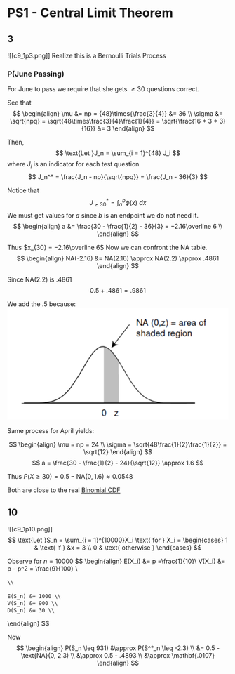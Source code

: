 # PS1 - Central Limit Theorem
## 3
![[c9_1p3.png]]
Realize this is a Bernoulli Trials Process
### P(June Passing)
For June to pass we require that she gets $\geq 30$ questions correct.

See that 
$$
\begin{align}
	\mu &= np = {48}\times{\frac{3}{4}} &= 36 \\
	\sigma &= \sqrt{npq} = \sqrt{48\times\frac{3}{4}\frac{1}{4}} = \sqrt{\frac{16 * 3 * 3}{16}} &= 3
\end{align}
$$

Then,
$$
\text{Let }J_n = \sum_{i = 1}^{48} J_i
$$
where $J_i$ is an indicator for each test question
$$
J_n^* = \frac{J_n - np}{\sqrt{npq}} = \frac{J_n - 36}{3}
$$

Notice that 
$$
J_{\geq 30}^* = \int_{a}^{b} \phi(x)\:dx
$$
We must get values for $a$ since $b$ is an endpoint we do not need it.
$$
\begin{align}
	a &= \frac{30 - \frac{1}{2} - 36}{3} = −2.16\overline 6 \\
\end{align}
$$

Thus $x_{30} = −2.16\overline 6$
Now we can confront the NA table.
$$
\begin{align}
	NA(-2.16) &= NA(2.16) \approx NA(2.2) \approx .4861
\end{align}
$$

Since NA($2.2$) is $.4861$ 
$$0.5 + .4861 = .9861$$

We add the $.5$ because:
![vis_aid.png](../img/vis_aid.png)

Same process for April yields: 

$$
\begin{align}
	\mu = np = 24 \\
	\sigma = \sqrt{48\frac{1}{2}\frac{1}{2}} = \sqrt{12}
\end{align}
$$
$$
a = \frac{30 - \frac{1}{2} - 24}{\sqrt{12}} \approx 1.6
$$

Thus $P(X\geq30) = 0.5 - \text{NA}(0, 1.6) \approx 0.0548$

Both are close to the real [Binomial CDF](https://stattrek.com/online-calculator/binomial.aspx)

## 10
![[c9_1p10.png]]
$$
\text{Let }S_n = \sum_{i = 1}^{10000}X_i \text{ for } X_i = 
	\begin{cases}
		1 & \text{ if } &x = 3
		\\
		0 & \text{ otherwise }
	\end{cases}
$$

Observe for $n = 10000$
$$
\begin{align}
	E(X_i) &= p =\frac{1}{10}\\
	V(X_i) &= p - p^2 = \frac{9}{100} \\
	
	\\
	
	E(S_n) &= 1000 \\
	V(S_n) &= 900 \\
	D(S_n) &= 30 \\
\end{align}
$$

Now 
$$
\begin{align}
	P(S_n \leq 931) &\approx P(S^*_n \leq -2.3) \\
					&= 0.5 - \text{NA}(0, 2.3) \\
					&\approx 0.5 - .4893 \\
					&\approx \mathbf{.0107}
\end{align}
$$